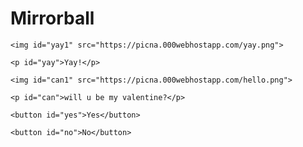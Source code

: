 # Mirrorball
<!DOCTYPE html>

<html lang="en">

<head>

  <meta charset="UTF-8">

  <meta name="viewport" content="width=device-width, initial-scale=1.0">

  <link rel="stylesheet" href="style.css">

  <title>will u be my valentine?</title>

</head>

<body>

  <div class="containar">

    <img id="yay1" src="https://picna.000webhostapp.com/yay.png">

    <p id="yay">Yay!</p>

    <img id="can1" src="https://picna.000webhostapp.com/hello.png">

    <p id="can">will u be my valentine?</p>

    <button id="yes">Yes</button>

    <button id="no">No</button>

  </div>

  <script src="script.js"></script>

</body>

</html>
